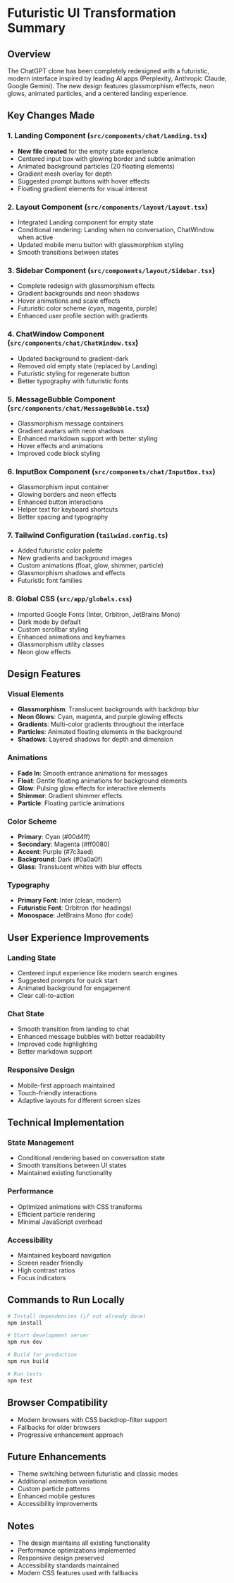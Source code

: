 # Futuristic UI Transformation Summary

## Overview
The ChatGPT clone has been completely redesigned with a futuristic, modern interface inspired by leading AI apps (Perplexity, Anthropic Claude, Google Gemini). The new design features glassmorphism effects, neon glows, animated particles, and a centered landing experience.

## Key Changes Made

### 1. Landing Component (`src/components/chat/Landing.tsx`)
- **New file created** for the empty state experience
- Centered input box with glowing border and subtle animation
- Animated background particles (20 floating elements)
- Gradient mesh overlay for depth
- Suggested prompt buttons with hover effects
- Floating gradient elements for visual interest

### 2. Layout Component (`src/components/layout/Layout.tsx`)
- Integrated Landing component for empty state
- Conditional rendering: Landing when no conversation, ChatWindow when active
- Updated mobile menu button with glassmorphism styling
- Smooth transitions between states

### 3. Sidebar Component (`src/components/layout/Sidebar.tsx`)
- Complete redesign with glassmorphism effects
- Gradient backgrounds and neon shadows
- Hover animations and scale effects
- Futuristic color scheme (cyan, magenta, purple)
- Enhanced user profile section with gradients

### 4. ChatWindow Component (`src/components/chat/ChatWindow.tsx`)
- Updated background to gradient-dark
- Removed old empty state (replaced by Landing)
- Futuristic styling for regenerate button
- Better typography with futuristic fonts

### 5. MessageBubble Component (`src/components/chat/MessageBubble.tsx`)
- Glassmorphism message containers
- Gradient avatars with neon shadows
- Enhanced markdown support with better styling
- Hover effects and animations
- Improved code block styling

### 6. InputBox Component (`src/components/chat/InputBox.tsx`)
- Glassmorphism input container
- Glowing borders and neon effects
- Enhanced button interactions
- Helper text for keyboard shortcuts
- Better spacing and typography

### 7. Tailwind Configuration (`tailwind.config.ts`)
- Added futuristic color palette
- New gradients and background images
- Custom animations (float, glow, shimmer, particle)
- Glassmorphism shadows and effects
- Futuristic font families

### 8. Global CSS (`src/app/globals.css`)
- Imported Google Fonts (Inter, Orbitron, JetBrains Mono)
- Dark mode by default
- Custom scrollbar styling
- Enhanced animations and keyframes
- Glassmorphism utility classes
- Neon glow effects

## Design Features

### Visual Elements
- **Glassmorphism**: Translucent backgrounds with backdrop blur
- **Neon Glows**: Cyan, magenta, and purple glowing effects
- **Gradients**: Multi-color gradients throughout the interface
- **Particles**: Animated floating elements in the background
- **Shadows**: Layered shadows for depth and dimension

### Animations
- **Fade In**: Smooth entrance animations for messages
- **Float**: Gentle floating animations for background elements
- **Glow**: Pulsing glow effects for interactive elements
- **Shimmer**: Gradient shimmer effects
- **Particle**: Floating particle animations

### Color Scheme
- **Primary**: Cyan (#00d4ff)
- **Secondary**: Magenta (#ff0080)
- **Accent**: Purple (#7c3aed)
- **Background**: Dark (#0a0a0f)
- **Glass**: Translucent whites with blur effects

### Typography
- **Primary Font**: Inter (clean, modern)
- **Futuristic Font**: Orbitron (for headings)
- **Monospace**: JetBrains Mono (for code)

## User Experience Improvements

### Landing State
- Centered input experience like modern search engines
- Suggested prompts for quick start
- Animated background for engagement
- Clear call-to-action

### Chat State
- Smooth transition from landing to chat
- Enhanced message bubbles with better readability
- Improved code highlighting
- Better markdown support

### Responsive Design
- Mobile-first approach maintained
- Touch-friendly interactions
- Adaptive layouts for different screen sizes

## Technical Implementation

### State Management
- Conditional rendering based on conversation state
- Smooth transitions between UI states
- Maintained existing functionality

### Performance
- Optimized animations with CSS transforms
- Efficient particle rendering
- Minimal JavaScript overhead

### Accessibility
- Maintained keyboard navigation
- Screen reader friendly
- High contrast ratios
- Focus indicators

## Commands to Run Locally

```bash
# Install dependencies (if not already done)
npm install

# Start development server
npm run dev

# Build for production
npm run build

# Run tests
npm test
```

## Browser Compatibility
- Modern browsers with CSS backdrop-filter support
- Fallbacks for older browsers
- Progressive enhancement approach

## Future Enhancements
- Theme switching between futuristic and classic modes
- Additional animation variations
- Custom particle patterns
- Enhanced mobile gestures
- Accessibility improvements

## Notes
- The design maintains all existing functionality
- Performance optimizations implemented
- Responsive design preserved
- Accessibility standards maintained
- Modern CSS features used with fallbacks
